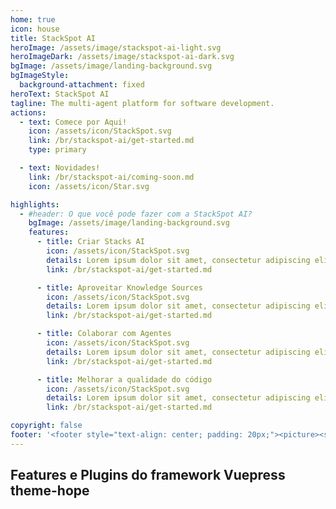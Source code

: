 ```yaml
---
home: true
icon: house
title: StackSpot AI
heroImage: /assets/image/stackspot-ai-light.svg
heroImageDark: /assets/image/stackspot-ai-dark.svg
bgImage: /assets/image/landing-background.svg
bgImageStyle:
  background-attachment: fixed
heroText: StackSpot AI
tagline: The multi-agent platform for software development.
actions:
  - text: Comece por Aqui!
    icon: /assets/icon/StackSpot.svg
    link: /br/stackspot-ai/get-started.md
    type: primary

  - text: Novidades!
    link: /br/stackspot-ai/coming-soon.md
    icon: /assets/icon/Star.svg

highlights:
  - #header: O que você pode fazer com a StackSpot AI?
    bgImage: /assets/image/landing-background.svg
    features:
      - title: Criar Stacks AI
        icon: /assets/icon/StackSpot.svg
        details: Lorem ipsum dolor sit amet, consectetur adipiscing elit. Proin ut faucibus lectus. Etiam nec augue pulvinar erat pharetra pellentesque. Maecenas.
        link: /br/stackspot-ai/get-started.md

      - title: Aproveitar Knowledge Sources
        icon: /assets/icon/StackSpot.svg
        details: Lorem ipsum dolor sit amet, consectetur adipiscing elit. Proin ut faucibus lectus. Etiam nec augue pulvinar erat pharetra pellentesque. Maecenas.
        link: /br/stackspot-ai/get-started.md

      - title: Colaborar com Agentes
        icon: /assets/icon/StackSpot.svg
        details: Lorem ipsum dolor sit amet, consectetur adipiscing elit. Proin ut faucibus lectus. Etiam nec augue pulvinar erat pharetra pellentesque. Maecenas.
        link: /br/stackspot-ai/get-started.md

      - title: Melhorar a qualidade do código
        icon: /assets/icon/StackSpot.svg
        details: Lorem ipsum dolor sit amet, consectetur adipiscing elit. Proin ut faucibus lectus. Etiam nec augue pulvinar erat pharetra pellentesque. Maecenas.
        link: /br/stackspot-ai/get-started.md

copyright: false
footer: '<footer style="text-align: center; padding: 20px;"><picture><source srcset="/assets/image/logo-dark-footer.svg" media="(prefers-color-scheme: dark)"><img src="/assets/image/logo-light-footer.svg" alt="Logo StackSpot"></picture><p style="margin-top: 10px; font-size: 14px; color: #666;">© 2022 StackSpot. Todos os direitos reservados</p></footer>'
---
```


## Features e Plugins do framework Vuepress theme-hope

